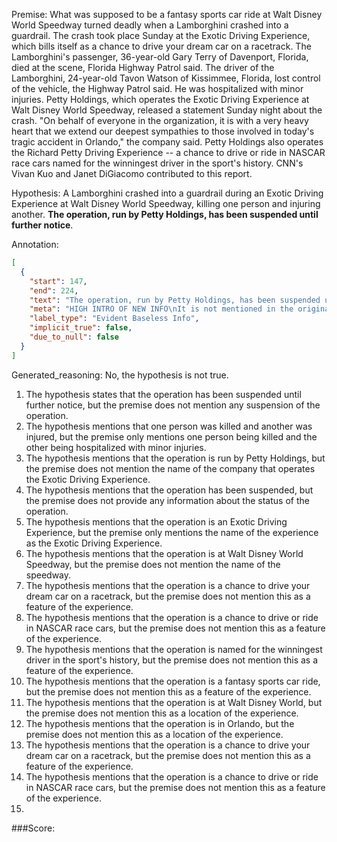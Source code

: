 
Premise:
What was supposed to be a fantasy sports car ride at Walt Disney World Speedway turned deadly when a Lamborghini crashed into a guardrail. The crash took place Sunday at the Exotic Driving Experience, which bills itself as a chance to drive your dream car on a racetrack. The Lamborghini's passenger, 36-year-old Gary Terry of Davenport, Florida, died at the scene, Florida Highway Patrol said. The driver of the Lamborghini, 24-year-old Tavon Watson of Kissimmee, Florida, lost control of the vehicle, the Highway Patrol said. He was hospitalized with minor injuries. Petty Holdings, which operates the Exotic Driving Experience at Walt Disney World Speedway, released a statement Sunday night about the crash. "On behalf of everyone in the organization, it is with a very heavy heart that we extend our deepest sympathies to those involved in today's tragic accident in Orlando," the company said. Petty Holdings also operates the Richard Petty Driving Experience -- a chance to drive or ride in NASCAR race cars named for the winningest driver in the sport's history. CNN's Vivan Kuo and Janet DiGiacomo contributed to this report.


Hypothesis:
A Lamborghini crashed into a guardrail during an Exotic Driving Experience at Walt Disney World Speedway, killing one person and injuring another. **The operation, run by Petty Holdings, has been suspended until further notice**.

Annotation:
```json
[
  {
    "start": 147,
    "end": 224,
    "text": "The operation, run by Petty Holdings, has been suspended until further notice",
    "meta": "HIGH INTRO OF NEW INFO\nIt is not mentioned in the original source that the operation, run by Petty Holdings, has been suspended until further notice.",
    "label_type": "Evident Baseless Info",
    "implicit_true": false,
    "due_to_null": false
  }
]
```

Generated_reasoning:
No, the hypothesis is not true.

1. The hypothesis states that the operation has been suspended until further notice, but the premise does not mention any suspension of the operation.
2. The hypothesis mentions that one person was killed and another was injured, but the premise only mentions one person being killed and the other being hospitalized with minor injuries.
3. The hypothesis mentions that the operation is run by Petty Holdings, but the premise does not mention the name of the company that operates the Exotic Driving Experience.
4. The hypothesis mentions that the operation has been suspended, but the premise does not provide any information about the status of the operation.
5. The hypothesis mentions that the operation is an Exotic Driving Experience, but the premise only mentions the name of the experience as the Exotic Driving Experience.
6. The hypothesis mentions that the operation is at Walt Disney World Speedway, but the premise does not mention the name of the speedway.
7. The hypothesis mentions that the operation is a chance to drive your dream car on a racetrack, but the premise does not mention this as a feature of the experience.
8. The hypothesis mentions that the operation is a chance to drive or ride in NASCAR race cars, but the premise does not mention this as a feature of the experience.
9. The hypothesis mentions that the operation is named for the winningest driver in the sport's history, but the premise does not mention this as a feature of the experience.
10. The hypothesis mentions that the operation is a fantasy sports car ride, but the premise does not mention this as a feature of the experience.
11. The hypothesis mentions that the operation is at Walt Disney World, but the premise does not mention this as a location of the experience.
12. The hypothesis mentions that the operation is in Orlando, but the premise does not mention this as a location of the experience.
13. The hypothesis mentions that the operation is a chance to drive your dream car on a racetrack, but the premise does not mention this as a feature of the experience.
14. The hypothesis mentions that the operation is a chance to drive or ride in NASCAR race cars, but the premise does not mention this as a feature of the experience.
15.

###Score:
